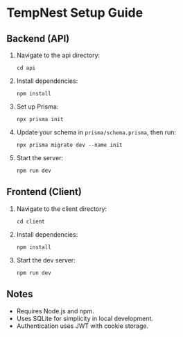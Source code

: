 # TempNest Setup Guide

## Backend (API)

1. Navigate to the api directory:
   ```
   cd api
   ```

2. Install dependencies:
   ```
   npm install
   ```

3. Set up Prisma:
   ```
   npx prisma init
   ```

4. Update your schema in `prisma/schema.prisma`, then run:
   ```
   npx prisma migrate dev --name init
   ```

5. Start the server:
   ```
   npm run dev
   ```

## Frontend (Client)

1. Navigate to the client directory:
   ```
   cd client
   ```

2. Install dependencies:
   ```
   npm install
   ```

3. Start the dev server:
   ```
   npm run dev
   ```

## Notes

- Requires Node.js and npm.
- Uses SQLite for simplicity in local development.
- Authentication uses JWT with cookie storage.

